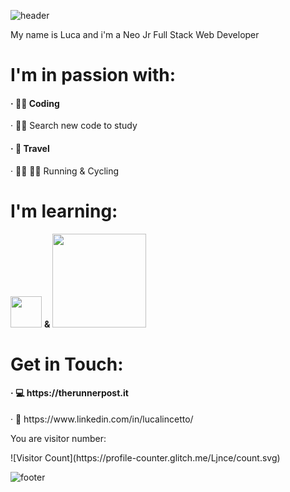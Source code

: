 ![header](https://capsule-render.vercel.app/api?type=egg&color=333333&height=250&section=header&text=Hello%20Dev%20👋&fontSize=30&fontAlign=50&fontColor=FFFFFF)

<p>My name is Luca and i'm a Neo Jr Full Stack Web Developer </p>
<h1> I'm in passion with: </h1>
<h4>&#183; 👨‍💻 Coding</h4>
<h4r>&#183; 🕵️‍♂️ Search new code to study</h4>
<h4>&#183; 🛫 Travel</h4>
<h4r>&#183; 🏃‍♂️ 🚵‍♂️ Running & Cycling </h4>

<h1> I'm learning: </h1>
<p><img src="https://upload.wikimedia.org/wikipedia/commons/thumb/9/95/Vue.js_Logo_2.svg/1024px-Vue.js_Logo_2.svg.png" width="50"> <strong> & </strong>  <img src="https://res.cloudinary.com/dtfbvvkyp/image/upload/v1566331377/laravel-logolockup-cmyk-red.svg" width="150"></p>

<h1> Get in Touch: </h1>
<h4>&#183; 💻 https://therunnerpost.it </h4>
<h4r>&#183; 💼 https://www.linkedin.com/in/lucalincetto/</h4>

<p> You are visitor number: </p>
![Visitor Count](https://profile-counter.glitch.me/Ljnce/count.svg)

![footer](https://capsule-render.vercel.app/api?type=egg&section=footer&color=333333&height=250&text=Thanks%20for%20watch%20my%20repo%20🙋‍♂️&fontSize=30&fontAlign=50&fontColor=FFFFFF)
